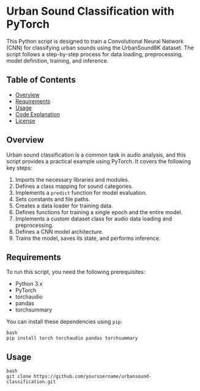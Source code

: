 # Urban Sound Classification with PyTorch

This Python script is designed to train a Convolutional Neural Network (CNN) for classifying urban sounds using the UrbanSound8K dataset. The script follows a step-by-step process for data loading, preprocessing, model definition, training, and inference.

## Table of Contents

- [Overview](#overview)
- [Requirements](#requirements)
- [Usage](#usage)
- [Code Explanation](#code-explanation)
- [License](#license)

## Overview

Urban sound classification is a common task in audio analysis, and this script provides a practical example using PyTorch. It covers the following key steps:

1. Imports the necessary libraries and modules.
2. Defines a class mapping for sound categories.
3. Implements a `predict` function for model evaluation.
4. Sets constants and file paths.
5. Creates a data loader for training data.
6. Defines functions for training a single epoch and the entire model.
7. Implements a custom dataset class for audio data loading and preprocessing.
8. Defines a CNN model architecture.
9. Trains the model, saves its state, and performs inference.

## Requirements

To run this script, you need the following prerequisites:

- Python 3.x
- PyTorch
- torchaudio
- pandas
- torchsummary

You can install these dependencies using `pip`:
```
bash
pip install torch torchaudio pandas torchsummary
```

## Usage
```
bash
git clone https://github.com/yourusername/urbansound-classification.git
```




